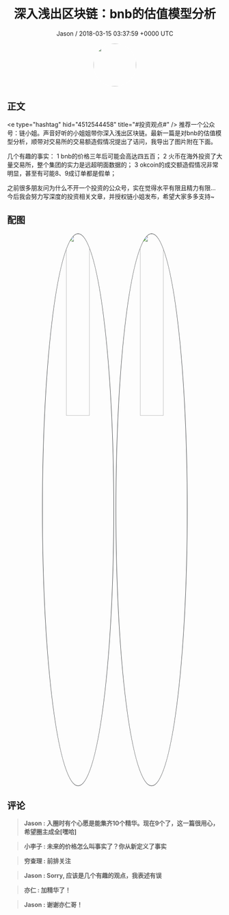 <h1 align="center">深入浅出区块链：bnb的估值模型分析</h1>
<p align="center">
    <a>Jason / 2018-03-15 03:37:59 &#43;0000 UTC</a>
</p>

<div align="center">
    <img src="https://images.zsxq.com/Ftbym-tzOBZ26mFA21Ca1rs64ASm?e=1590940799&amp;token=kIxbL07-8jAj8w1n4s9zv64FuZZNEATmlU_Vm6zD:_So2l851p2qR-1oMMudfU5ypuv0=" width="100" height="100" style="border:1px solid;border-radius:50%; color:#ffffff"/>
</div>

## 正文

<div>
&lt;e type=&#34;hashtag&#34; hid=&#34;4512544458&#34; title=&#34;#投资观点#&#34; /&gt;  推荐一个公众号：链小姐。声音好听的小姐姐带你深入浅出区块链。最新一篇是对bnb的估值模型分析，顺带对交易所的交易额造假情况提出了诘问，我导出了图片附在下面。

几个有趣的事实：
1 bnb的价格三年后可能会高达四五百；
2 火币在海外投资了大量交易所，整个集团的实力是远超明面数据的；
3 okcoin的成交额造假情况非常明显，甚至有可能8、9成订单都是假单；

之前很多朋友问为什么不开一个投资的公众号，实在觉得水平有限且精力有限…
今后我会努力写深度的投资相关文章，并授权链小姐发布，希望大家多多支持~
</div>

## 配图
<div class="image" align="center">

<img src="https://images.zsxq.com/Fv92uBMoS4lpAdu050OYHWI8MUkE?imageMogr2/auto-orient/thumbnail/800x/format/jpg/blur/1x0/quality/75&amp;e=1590940799&amp;token=kIxbL07-8jAj8w1n4s9zv64FuZZNEATmlU_Vm6zD:Fo8Iuu9a1vcQzuNljwwG9C8lcQE=" width="33%" height="33%" style="border:1px solid;border-radius:50%; color:#3c3f41"/>

<img src="https://images.zsxq.com/FvWJuae5nV8u-Ov8AzeS0etTkS2O?e=1590940799&amp;token=kIxbL07-8jAj8w1n4s9zv64FuZZNEATmlU_Vm6zD:aWtVxm4DoJDI08tq93TvFV799XI=" width="33%" height="33%" style="border:1px solid;border-radius:50%; color:#3c3f41"/>

</div>

## 评论

<div align="left">
<div>

<blockquote >
<span> <strong>Jason : 入圈时有个心愿是能集齐10个精华。现在9个了，这一篇很用心，希望圈主成全[嘿哈] </strong></span>
</blockquote>

<blockquote >
<span> <strong>小李子 : 未来的价格怎么叫事实了？你从新定义了事实 </strong></span>
</blockquote>

<blockquote >
<span> <strong>穷查理 : 前排关注 </strong></span>
</blockquote>

<blockquote >
<span> <strong>Jason : Sorry, 应该是几个有趣的观点，我表述有误 </strong></span>
</blockquote>

<blockquote >
<span> <strong>亦仁 : 加精华了！ </strong></span>
</blockquote>

<blockquote >
<span> <strong>Jason : 谢谢亦仁哥！ </strong></span>
</blockquote>

</div>
</div>